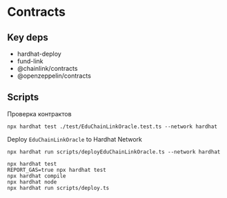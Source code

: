 # Contracts

## Key deps

- hardhat-deploy
- fund-link
- @chainlink/contracts
- @openzeppelin/contracts

## Scripts


Проверка контрактов 
```
npx hardhat test ./test/EduChainLinkOracle.test.ts --network hardhat
```

Deploy `EduChainLinkOracle` to Hardhat Network
```
npx hardhat run scripts/deployEduChainLinkOracle.ts --network hardhat
```

```shell
npx hardhat test
REPORT_GAS=true npx hardhat test
npx hardhat compile
npx hardhat node
npx hardhat run scripts/deploy.ts
```

